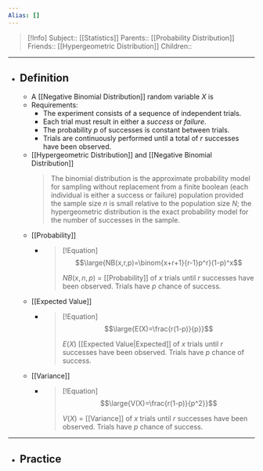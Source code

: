 ```yaml
---
Alias: []
---
```

> [!Info]
> Subject:: [[Statistics]]
> Parents:: [[Probability Distribution]]
> Friends:: [[Hypergeometric Distribution]]
> Children:: 
---
- ## Definition
	- A [[Negative Binomial Distribution]] random variable $X$ is
	- Requirements:
		- The experiment consists of a sequence of independent trials.
		- Each trial must result in either a *success* or *failure*.
		- The probability $p$ of successes is constant between trials.
		- Trials are continuously performed until a total of $r$ successes have been observed.
	- [[Hypergeometric Distribution]] and [[Negative Binomial Distribution]]
	  > The binomial distribution is the approximate probability model for sampling without replacement from a finite boolean (each individual is either a success or failure) population provided the sample size $n$ is small relative to the population size $N$; the hypergeometric distribution is the exact probability model for the number of successes in the sample.
	- [[Probability]]
		- > [!Equation]
		  > $$\large{NB(x,r,p)=\binom{x+r+1}{r-1}p^r}(1-p)^x$$
		  > 
		  > $NB(x,n,p)$ = [[Probability]] of $x$ trials until $r$ successes have been observed. Trials have $p$ chance of success.
	- [[Expected Value]]
		- > [!Equation]
		  > $$\large{E(X)=\frac{r(1-p)}{p}}$$
		  > 
		  > $E(X)$ [[Expected Value|Expected]] of $x$ trials until $r$ successes have been observed. Trials have $p$ chance of success.
	- [[Variance]]
		- > [!Equation]
		  > $$\large{V(X)=\frac{r(1-p)}{p^2}}$$
		  > 
		  > $V(X)$ = [[Variance]] of $x$ trials until $r$ successes have been observed. Trials have $p$ chance of success.
---
- ## Practice